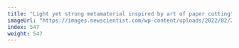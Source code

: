 ```yaml
---
title: "Light yet strong metamaterial inspired by art of paper cutting"
imageUrl: "https://images.newscientist.com/wp-content/uploads/2022/02/28154557/SEI_900963351.jpg?width=600"
index: 547
weight: 547
---
```


